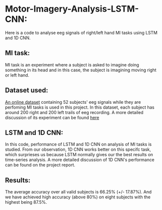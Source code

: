 # Motor-Imagery-Analysis-LSTM-CNN:
Here is a code to analyse eeg signals of right/left hand MI tasks using LSTM and 1D CNN. 

## MI task:
MI task is an experiment where a subject is asked to imagine doing something in its head and in this case, the subject is imagining moving right or left hand.

## Dataset used:
[An online dataset](http://gigadb.org/dataset/100295) containing 52 subjects' eeg signals while they are perfoming MI tasks is used in this project. In this dataset, each subject has around 200 right and 200 left trails of eeg recording. A more detailed discussion of its experiment can be found [here](https://www.ncbi.nlm.nih.gov/pmc/articles/PMC5493744/#bib17) 

## LSTM and 1D CNN:
In this code, performance of LSTM and 1D CNN on analysis of MI tasks is studied. From our observation, 1D CNN works better on this specifc task, which surprieses us because LSTM normally gives our the best results on time-series analysis. A more detailed discussion of 1D CNN's performance can be found on the project report.

## Results:
The average accuracy over all valid subjects is 66.25% (+/- 17.87%). And we have achieved high accuracy (above 80%) on eight subjects with the highest being 87.5%.
